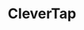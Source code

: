---
blog: https://clevertap.com/blog/
facebook: https://facebook.com/clevertap
googleplus: https://plus.google.com/+Clevertap
instagram: https://instagram.com/clevertapofficial
linkedin: https://linkedin.com/company/clevertap
logohandle: clevertap
sort: clevertap
title: CleverTap
twitter: https://x.com/clevertap
website: https://clevertap.com/
youtube: https://youtube.com/channel/UCuorsmbIO00MTKoA1GLNyjQ
---